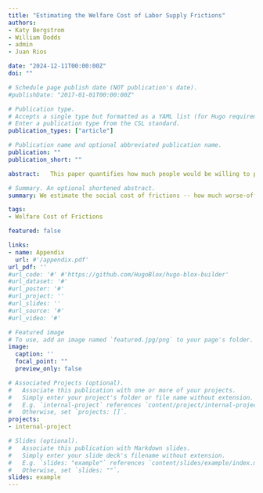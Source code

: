 ```yaml
---
title: "Estimating the Welfare Cost of Labor Supply Frictions"
authors:
- Katy Bergstrom
- William Dodds
- admin
- Juan Rios

date: "2024-12-11T00:00:00Z"
doi: ""

# Schedule page publish date (NOT publication's date).
#publishDate: "2017-01-01T00:00:00Z"

# Publication type.
# Accepts a single type but formatted as a YAML list (for Hugo requirements).
# Enter a publication type from the CSL standard.
publication_types: ["article"]

# Publication name and optional abbreviated publication name.
publication: ""
publication_short: ""

abstract:   This paper quantifies how much people would be willing to pay to remove frictions that impede them from working their ideal number of hours using two sufficient statistics -- (1) the percentage difference between ideal (i.e., frictionless) and actual hours, and (2) the Hicksian elasticity of ideal hours with respect to the after-tax wage rate. We implement this method to construct estimates of the willingness-to-pay to remove frictions in the United States and Germany. There are three core findings -- (1) the cost of adjustment frictions (an omnibus measure encompassing, for example, fixed costs of adjustment, discrete choice sets, and search costs) is large for any reasonable value of the Hicksian ideal hours elasticity, even when accounting for endogenous wages, multiple labor supply decisions, and dynamic decisions; (2) the cumulative cost of adjustment frictions and tax misperceptions is even larger -- individuals would be willing to pay at least 10% of their income on average to remove these two frictions in hours worked; and (3) adjustment frictions appear to be much more costly than tax misperceptions.

# Summary. An optional shortened abstract.
summary: We estimate the social cost of frictions -- how much worse-off are individuals because they cannot perfectly control their labor hours.

tags:
- Welfare Cost of Frictions

featured: false

links:
- name: Appendix
  url: #'/appendix.pdf' 
url_pdf: '' 
#url_code: '#' #'https://github.com/HugoBlox/hugo-blox-builder'
#url_dataset: '#'
#url_poster: '#'
#url_project: ''
#url_slides: ''
#url_source: '#'
#url_video: '#'

# Featured image
# To use, add an image named `featured.jpg/png` to your page's folder. 
image:
  caption: ''
  focal_point: ""
  preview_only: false

# Associated Projects (optional).
#   Associate this publication with one or more of your projects.
#   Simply enter your project's folder or file name without extension.
#   E.g. `internal-project` references `content/project/internal-project/index.md`.
#   Otherwise, set `projects: []`.
projects:
- internal-project

# Slides (optional).
#   Associate this publication with Markdown slides.
#   Simply enter your slide deck's filename without extension.
#   E.g. `slides: "example"` references `content/slides/example/index.md`.
#   Otherwise, set `slides: ""`.
slides: example
---
```


<!--
#note that the above symbols treat this block as a comment. This is otherwise useful code

This work is driven by the results in my [previous paper](/publication/conference-paper/) on LLMs.

{{% callout note %}}
Create your slides in Markdown - click the *Slides* button to check out the example.
{{% /callout %}}

Add the publication's **full text** or **supplementary notes** here. You can use rich formatting such as including [code, math, and images](https://docs.hugoblox.com/content/writing-markdown-latex/).
-->
